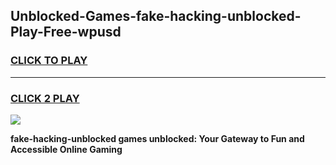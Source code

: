 
## Unblocked-Games-fake-hacking-unblocked-Play-Free-wpusd
<h3>
<a href="https://premium76.site?title=fake-hacking-unblocked&ref=23A">CLICK TO PLAY</a></h3>
<hr>

<h3>
<a href="https://premium76.site?title=fake-hacking-unblocked&ref=23A">CLICK 2 PLAY</a>
  
</h3>

<a href="https://premium76.site?title=fake-hacking-unblocked&ref=23A"><img src="https://clearcache.store/games.png"></a>


**fake-hacking-unblocked games unblocked: Your Gateway to Fun and Accessible Online Gaming**
